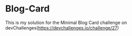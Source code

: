 # Blog-Card

This is my solution for the Minimal Blog Card challenge on devChallenges(https://devchallenges.io/challenge/27)
